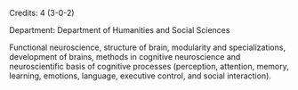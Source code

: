 Credits: 4 (3-0-2)

Department: Department of Humanities and Social Sciences

Functional neuroscience, structure of brain, modularity and specializations, development of brains, methods in cognitive neuroscience and neuroscientific basis of cognitive processes (perception, attention, memory, learning, emotions, language, executive control, and social interaction).